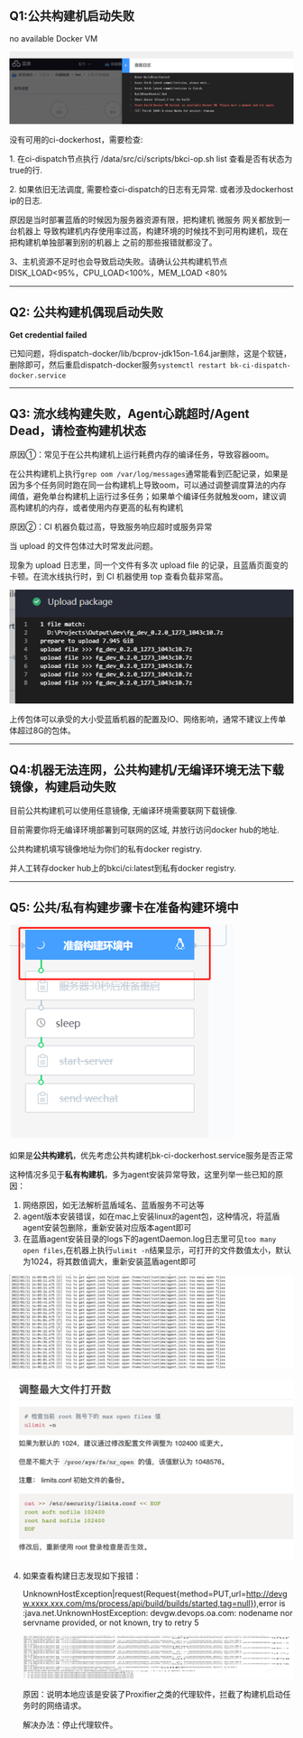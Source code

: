 ## Q1:公共构建机启动失败

no available Docker VM

![](../../../../.gitbook/assets/image-20220301101202-ceNsG.png)

没有可用的ci-dockerhost，需要检查:

1\. 在ci-dispatch节点执行 /data/src/ci/scripts/bkci-op.sh list 查看是否有状态为true的行.

2\. 如果依旧无法调度, 需要检查ci-dispatch的日志有无异常. 或者涉及dockerhost ip的日志.

原因是当时部署蓝盾的时候因为服务器资源有限，把构建机 微服务 网关都放到一台机器上 导致构建机内存使用率过高，构建环境的时候找不到可用构建机，现在把构建机单独部署到别的机器上 之前的那些报错就都没了。

3、主机资源不足时也会导致启动失败。请确认公共构建机节点 DISK_LOAD<95%，CPU_LOAD<100%，MEM_LOAD <80%

---

## Q2: 公共构建机偶现启动失败

**Get credential failed**

已知问题，将dispatch-docker/lib/bcprov-jdk15on-1.64.jar删除，这是个软链，删除即可，然后重启dispatch-docker服务`systemctl restart bk-ci-dispatch-docker.service`

---

## Q3: 流水线构建失败，Agent心跳超时/Agent Dead，请检查构建机状态

原因①：常见于在公共构建机上运行耗费内存的编译任务，导致容器oom。

在公共构建机上执行`grep oom /var/log/messages`通常能看到匹配记录，如果是因为多个任务同时跑在同一台构建机上导致oom，可以通过调整调度算法的内存阈值，避免单台构建机上运行过多任务；如果单个编译任务就触发oom，建议调高构建机的内存，或者使用内存更高的私有构建机



原因②：CI 机器负载过高，导致服务响应超时或服务异常

当 upload 的文件包体过大时常发此问题。

现象为 upload 日志里，同一个文件有多次 upload file 的记录，且蓝盾页面变的卡顿。在流水线执行时，到 CI 机器使用 top 查看负载非常高。

![](../../../../.gitbook/assets/over_upload.png)

上传包体可以承受的大小受蓝盾机器的配置及IO、网络影响，通常不建议上传单体超过8G的包体。

---

## Q4:机器无法连网，公共构建机/无编译环境无法下载镜像，构建启动失败

目前公共构建机可以使用任意镜像, 无编译环境需要联网下载镜像.

目前需要你将无编译环境部署到可联网的区域, 并放行访问docker hub的地址.

公共构建机填写镜像地址为你们的私有docker registry.

并人工转存docker hub上的bkci/ci:latest到私有docker registry.



---

## Q5: 公共/私有构建步骤卡在准备构建环境中

![](../../../../.gitbook/assets/企业微信截图_16419529383724.png)

如果是**公共构建机**，优先考虑公共构建机bk-ci-dockerhost.service服务是否正常

这种情况多见于**私有构建机**，多为agent安装异常导致，这里列举一些已知的原因：

1. 网络原因，如无法解析蓝盾域名、蓝盾服务不可达等
2. agent版本安装错误，如在mac上安装linux的agent包，这种情况，将蓝盾agent安装包删除，重新安装对应版本agent即可
3. 在蓝盾agent安装目录的logs下的agentDaemon.log日志里可见`too many open files`,在机器上执行`ulimit -n`结果显示，可打开的文件数值太小，默认为1024，将其数值调大，重新安装蓝盾agent即可

![](../../../../.gitbook/assets/wecom-temp-2cf366a83acf24ef09ae7dff30c47354.png)

![](../../../../.gitbook/assets/wecom-temp-2eadbe319d03b3049c6b4cf300cda012.png)



4. 如果查看构建日志发现如下报错：

   UnknownHostException|request(Request{method=PUT,url=http://devgw.xxxx.xxx.com/ms/process/api/build/builds/started,tag=null}),error is :java.net.UnknownHostException: devgw.devops.oa.com: nodename nor servname provided, or not known, try to retry 5

   ![](../../../../.gitbook/assets/start_agent_fail.png)

   

   原因：说明本地应该是安装了Proxifier之类的代理软件，拦截了构建机启动任务时的网络请求。

   解决办法：停止代理软件。

